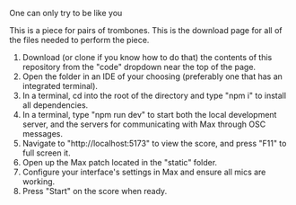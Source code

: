 One can only try to be like you

This is a piece for pairs of trombones. This is the download page for all of the files needed to perform the piece.

1. Download (or clone if you know how to do that) the contents of this repository from the "code" dropdown near the top of the page.
2. Open the folder in an IDE of your choosing (preferably one that has an integrated terminal).
3. In a terminal, cd into the root of the directory and type "npm i" to install all dependencies.
4. In a terminal, type "npm run dev" to start both the local development server, and the servers for communicating with Max through OSC messages.
5. Navigate to "http://localhost:5173" to view the score, and press "F11" to full screen it.
6. Open up the Max patch located in the "static" folder.
7. Configure your interface's settings in Max and ensure all mics are working.
8. Press "Start" on the score when ready.